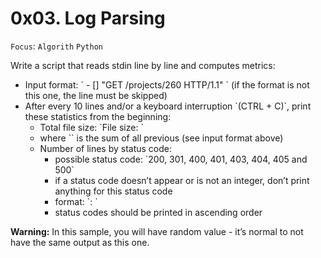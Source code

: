 # 0x03. Log Parsing

`Focus`: `Algorith` `Python`

Write a script that reads stdin line by line and computes metrics:

<ul><li>Input format: `<IP Address> - [<date>] "GET /projects/260 HTTP/1.1" <status code> <file size>` (if the format is not this one, the line must be skipped)</li>
<li>After every 10 lines and/or a keyboard interruption `(CTRL + C)`, print these statistics from the beginning:
<ul><li>Total file size: `File size: <total size>`</li>
<li>where `<total size>` is the sum of all previous <file size> (see input format above)</li>
<li>Number of lines by status code:
<ul><li>possible status code: `200, 301, 400, 401, 403, 404, 405 and 500`</li>
<li>if a status code doesn’t appear or is not an integer, don’t print anything for this status code</li>
<li>format: `<status code>: <number>`</li>
<li>status codes should be printed in ascending order</li></ul></li></ul></ul>

**Warning:** In this sample, you will have random value - it’s normal to not have the same output as this one.
